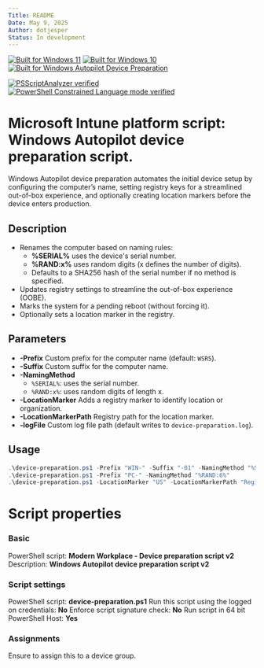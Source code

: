```yaml
---
Title: README
Date: May 9, 2025
Author: dotjesper
Status: In development
---
```


[![Built for Windows 11](https://img.shields.io/badge/Built%20for%20Windows%2011-Yes-blue?style=flat)](https://windows.com/ "Built for Windows 11")
[![Built for Windows 10](https://img.shields.io/badge/Built%20for%20Windows%2010-Yes-blue?style=flat)](https://windows.com/ "Built for Windows 10")
[![Built for Windows Autopilot Device Preparation](https://img.shields.io/badge/Built%20for%20Windows%20Autopilot-Yes-blue?style=flat)](https://learn.microsoft.com/autopilot/device-preparation/overview/ "Windows Autopilot")

[![PSScriptAnalyzer verified](https://img.shields.io/badge/PowerShell%20Script%20Analyzer%20verified-No-green?style=flat)](https://learn.microsoft.com/powershell/module/psscriptanalyzer/ "PowerShell Script Analyzer")
[![PowerShell Constrained Language mode verified](https://img.shields.io/badge/PowerShell%20Constrained%20Language%20mode%20verified-No-green?style=flat)](https://docs.microsoft.com/powershell/module/microsoft.powershell.core/about/about_language_modes/ "PowerShell Language mode")

# Microsoft Intune platform script: Windows Autopilot device preparation script.

Windows Autopilot device preparation automates the initial device setup by configuring the computer’s name, setting registry keys for a streamlined out-of-box experience, and optionally creating location markers before the device enters production.

## Description
- Renames the computer based on naming rules:
  - **%SERIAL%** uses the device's serial number.
  - **%RAND:x%** uses random digits (x defines the number of digits).
  - Defaults to a SHA256 hash of the serial number if no method is specified.
- Updates registry settings to streamline the out-of-box experience (OOBE).
- Marks the system for a pending reboot (without forcing it).
- Optionally sets a location marker in the registry.

## Parameters
- **-Prefix**
  Custom prefix for the computer name (default: `WSR5`).
- **-Suffix**
  Custom suffix for the computer name.
- **-NamingMethod**
  - `%SERIAL%`: uses the serial number.
  - `%RAND:x%`: uses random digits of length x.
- **-LocationMarker**
  Adds a registry marker to identify location or organization.
- **-LocationMarkerPath**
  Registry path for the location marker.
- **-logFile**
  Custom log file path (default writes to `device-preparation.log`).

## Usage

```powershell
.\device-preparation.ps1 -Prefix "WIN-" -Suffix "-01" -NamingMethod "%SERIAL%"
.\device-preparation.ps1 -Prefix "PC-" -NamingMethod "%RAND:6%"
.\device-preparation.ps1 -LocationMarker "US" -LocationMarkerPath "Registry::HKEY_LOCAL_MACHINE\SOFTWARE\Custom\Location"
```

# Script properties

### Basic

PowerShell script: **Modern Workplace - Device preparation script v2**
Description: **Windows Autopilot device preparation script v2**

### Script settings

PowerShell script: **device-preparation.ps1**
Run this script using the logged on credentials: **No**
Enforce script signature check: **No**
Run script in 64 bit PowerShell Host: **Yes**

### Assignments

Ensure to assign this to a device group.
